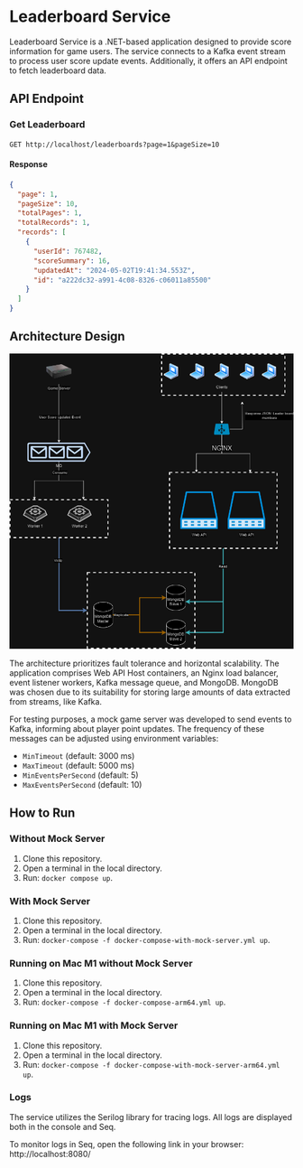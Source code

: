 # Leaderboard Service

Leaderboard Service is a .NET-based application designed to provide score information for game users. The service connects to a Kafka event stream to process user score update events. Additionally, it offers an API endpoint to fetch leaderboard data.

## API Endpoint

### Get Leaderboard
```
GET http://localhost/leaderboards?page=1&pageSize=10
```

#### Response
```json
{
  "page": 1,
  "pageSize": 10,
  "totalPages": 1,
  "totalRecords": 1,
  "records": [
    {
      "userId": 767482,
      "scoreSummary": 16,
      "updatedAt": "2024-05-02T19:41:34.553Z",
      "id": "a222dc32-a991-4c08-8326-c06011a85500"
    }
  ]
}
```

## Architecture Design

![Leaderboard Design](Images/LeaderBoardDesign.png)

The architecture prioritizes fault tolerance and horizontal scalability. The application comprises Web API Host containers, an Nginx load balancer, event listener workers, Kafka message queue, and MongoDB. MongoDB was chosen due to its suitability for storing large amounts of data extracted from streams, like Kafka.

For testing purposes, a mock game server was developed to send events to Kafka, informing about player point updates. The frequency of these messages can be adjusted using environment variables:

- `MinTimeout` (default: 3000 ms)
- `MaxTimeout` (default: 5000 ms)
- `MinEventsPerSecond` (default: 5)
- `MaxEventsPerSecond` (default: 10)

## How to Run

### Without Mock Server
1. Clone this repository.
2. Open a terminal in the local directory.
3. Run: `docker compose up`.

### With Mock Server
1. Clone this repository.
2. Open a terminal in the local directory.
3. Run: `docker-compose -f docker-compose-with-mock-server.yml up`.

### Running on Mac M1 without Mock Server
1. Clone this repository.
2. Open a terminal in the local directory.
3. Run: `docker-compose -f docker-compose-arm64.yml up`.

### Running on Mac M1 with Mock Server
1. Clone this repository.
2. Open a terminal in the local directory.
3. Run: `docker-compose -f docker-compose-with-mock-server-arm64.yml up`.

### Logs
The service utilizes the Serilog library for tracing logs. All logs are displayed both in the console and Seq.

To monitor logs in Seq, open the following link in your browser: http://localhost:8080/